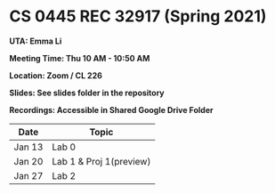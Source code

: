 # CS 0445 REC 32917 (Spring 2021)

**UTA: Emma Li**

**Meeting Time: Thu 10 AM - 10:50 AM**

**Location: Zoom / CL 226**

**Slides: See slides folder in the repository**

**Recordings: Accessible in Shared Google Drive Folder**

|  Date  |          Topic          |
|  ----  | ----------------------- |
| Jan 13 | Lab 0                   |
| Jan 20 | Lab 1 & Proj 1(preview) |
| Jan 27 | Lab 2 				   |